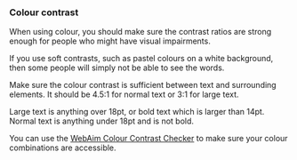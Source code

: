 ### Colour contrast
When using colour, you should make sure the contrast ratios are strong enough for people who might have visual impairments.

If you use soft contrasts, such as pastel colours on a white background, then some people will simply not be able to see the words.

Make sure the colour contrast is sufficient between text and surrounding elements. It should be 4.5:1 for normal text or 3:1 for large text.

Large text is anything over 18pt, or bold text which is larger than 14pt.
Normal text is anything under 18pt and is not bold.

You can use the [WebAim Colour Contrast Checker](https://webaim.org/resources/contrastchecker/) to make sure your colour combinations are accessible.

